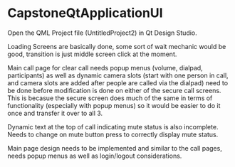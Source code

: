 # CapstoneQtApplicationUI

Open the QML Project file (UntitledProject2) in Qt Design Studio. 

Loading Screens are basically done, some sort of wait mechanic would be good, transition is just middle screen click at the moment. 

Main call page for clear call needs popup menus (volume, dialpad, participants) as well as dynamic camera slots (start with one person in call, and camera slots are added after people are called via the dialpad) need to be done before modification is done on either of the secure call screens. This is becasue the secure screen does much of the same in terms of functionality (especially with popup menus) so it would be easier to do it once and transfer it over to all 3.

Dynamic text at the top of call indicating mute status is also incomplete. Needs to change on mute button press to correctly display mute status.

Main page design needs to be implemented and similar to the call pages, needs popup menus as well as login/logout considerations.
